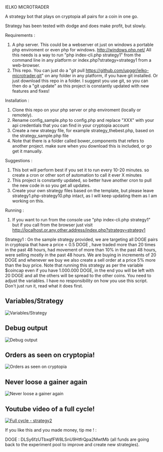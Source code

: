 IELKO MICROTRADER

A strategy bot that plays on cryptopia all pairs for a coin in one go.

Strategy has been tested with dodge and does make profit, but slowly.

Requirements :
1. A php server. This could be a webserver ot just on windows a portable php enviroment or even php for windows. http://windows.php.net/ All this needs is a way to run "php index-cli.php strategy1" from the command line in any platform or index.php?strategy=strategy1 from a web-browser.
2. This repo. You can just do a "git pull https://github.com/upggr/ielko-microtrader.git" on any folder in any platform, if you have git installed. Or just download this repo in a folder. I suggest you use git, so you can then do a "git update" as this project is constantly updated with new features and fixes!

Installation :
1. Clone this repo on your php server or php enviroment (locally or remotely).
2. Rename config_sample.php to config.php and replace "XXX" with your api credentials that you can find in your cryptopia account
3. Create a new strategy file, for example strategy_thebest.php, based on the strategy_sample.php file
4. Note that there is a folder called bower_components that refers to another project. make sure when you download this is included, or go get it manually.

Suggestions :
1. This bot will perform best if you set it to run every 10-20 minutes. so create a cron or other sort of automation to call it ever X minutes
2. This project is constantly updated, so better have another cron to pull the new code in so you get all updates.
3. Create your own strategy files based on the template, but please leave strategy1.php-strategy10.php intact, as I will keep updating them as I am working on this.

Running :
1. If you want to run from the console use "php index-cli.php strategy1" but if you call from the browser just visit http://localhost.or.any.other.address/index.php?strategy=strategy1


Strategy1 :
On the sample strategy provided,
we are targeting all DOGE pairs in cryptopia that have a price < 0.5 DOGE , have traded more than 20 times in the past 48 hours, had movement of more than 10% in the past 48 hours, were selling mostly in the past 48 hours. We are buying in increments of 20 DOGE and whenever we buy we also create a sell order at a price 5% more than the buy price.
Note that running this strategy as per the variable $coincap even if you have 1.000.000 DOGE, in the end you will be left with 20 DOGE and all the others will be spread to the other coins. You need to adjust the variables. I have no responsibility on how you use this script. Don't just run it, read what it does first.

Variables/Strategy
---
![Variables/Strategy](https://github.com/upggr/ielko-microtrader/blob/master/screenshots/vars.png)


Debug output
---
![Debug output](https://github.com/upggr/ielko-microtrader/blob/master/screenshots/web.png)


Orders as seen on cryptopia!
---
![Orders as seen on cryptopia](https://github.com/upggr/ielko-microtrader/blob/master/screenshots/cryptopia.png)


Never loose a gainer again
---
![Never loose a gainer again](https://github.com/upggr/ielko-microtrader/blob/master/screenshots/gainers.png)


Youtube video of a full cycle!
---
[![Full cycle - strategy2](https://img.youtube.com/vi/-79Iq_Bf5FQ/0.jpg)](https://youtu.be/-79Iq_Bf5FQ)


If you like this and you made money, tip me ! :

DOGE : DLSy6fzUTbxqfFW8LSnU9HtfrQpa2MwtMb   (all funds are going back to the experiment pool to improve and create new strategies).
